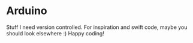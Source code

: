 # Arduino
Stuff I need version controlled. For inspiration and swift code, maybe you should look elsewhere :)
Happy coding!

